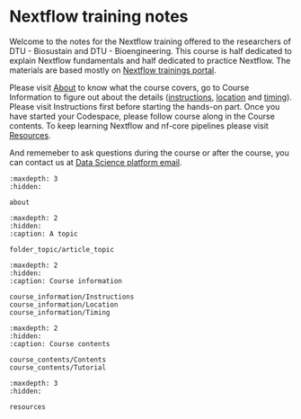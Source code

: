 # Nextflow training notes

Welcome to the notes for the Nextflow training offered to the researchers of DTU - Biosustain and DTU - Bioengineering. This course is half dedicated to explain Nextflow fundamentals and half dedicated to practice Nextflow. The materials are based mostly on [Nextflow trainings portal](https://training.nextflow.io/). 

Please visit [About](https://biosustain.github.io/dsp_nextflow_training/about.html) to know what the course covers, go to Course Information to figure out about the details ([instructions](https://biosustain.github.io/dsp_nextflow_training/course_information/Instructions.html), [location](https://biosustain.github.io/dsp_nextflow_training/course_information/Location.html) and [timing](https://biosustain.github.io/dsp_nextflow_training/course_information/Timing.html)). Please visit Instructions first before starting the hands-on part. Once you have started your Codespace, please follow course along in the Course contents. To keep learning Nextflow and nf-core pipelines please visit [Resources](https://biosustain.github.io/dsp_nextflow_training/resources.html).

And rememeber to ask questions during the course or after the course, you can contact us at [Data Science platform email](mailto:datascience@biosustain.dtu.dk).

```{toctree}
:maxdepth: 3
:hidden:

about
```

```{toctree}
:maxdepth: 2
:hidden:
:caption: A topic

folder_topic/article_topic
```

```{toctree}
:maxdepth: 2
:hidden:
:caption: Course information

course_information/Instructions
course_information/Location
course_information/Timing
```

```{toctree}
:maxdepth: 2
:hidden:
:caption: Course contents

course_contents/Contents
course_contents/Tutorial
```

```{toctree}
:maxdepth: 3
:hidden:

resources
```